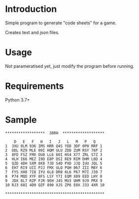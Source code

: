 # Introduction
Simple program to generate "code sheets" for a game.

Creates text and json files.

# Usage
Not parameratised yet, just modify the program before running.

# Requirements
Python 3.7+

# Sample
```
******************  38RH  *******************

    D   E   F   H   I   J   L   M   P   Q  
1  3XU 0LM 936 IMS HRR Q4S YDD 3DF 0P0 RRF 1
2  DDL RZ9 MLE 09I HQM ULU ZDD ZUM RSY 76P 2
3  8FD FSZ FMX DU8 LL6 60I HS4 X77 ZRL S7Z 3
4  HLH I66 MEZ I9D E8P DSI RE9 RIM DHM L0D 4
5  QZD 4DH SXM 0X8 7JD S4D PXD JJQ IUU JQL 5
6  EH7 RI9 UII PJJ FMX ULQ PQH 067 ZII M8Y 6
7  FYS XH0 7I8 IYU 6L8 DR0 6L6 P67 M7I J30 7
8  P74 MQD XYF 8FS LSY Y7I EQM X89 EED LHY 8
9  JDX 8L7 RZP FJR 9EH J4S MU3 UHM 9J9 PRX 9
10 RJ3 68I 4D9 QZF 890 XJS ZP6 E0X J33 4XR 10

*********************************************
```